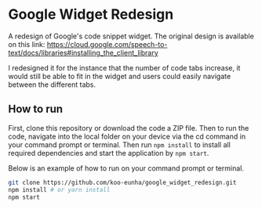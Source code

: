 # Google Widget Redesign
A redesign of Google's code snippet widget. The original design is available on this link: https://cloud.google.com/speech-to-text/docs/libraries#installing_the_client_library

I redesigned it for the instance that the number of code tabs increase, it would still be able to fit in the widget and users could easily navigate between the different tabs.

## How to run
First, clone this repository or download the code a ZIP file.
Then to run the code, navigate into the local folder on your device via the cd command in your command prompt or terminal.
Then run ```npm install``` to install all required dependencies and start the application by ```npm start```.

Below is an example of how to run on your command prompt or terminal.

```bash
git clone https://github.com/koo-eunha/google_widget_redesign.git
npm install # or yarn install
npm start  
```
